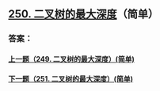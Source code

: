 ## [250. 二叉树的最大深度](https://leetcode-cn.com/problems/merge-two-sorted-lists/)（简单）





### 答案：



#### [上一题（249. 二叉树的最大深度）(简单)](https://github.com/sdwwld/leetCode/blob/master/src/main/java/com/wld/java/leetcode/leetCode0249.md)

#### [下一题（251. 二叉树的最大深度）(简单)](https://github.com/sdwwld/leetCode/blob/master/src/main/java/com/wld/java/leetcode/leetCode0251.md)